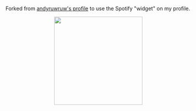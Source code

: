 Forked from [andyruwruw's profile](https://github.com/andyruwruw/andyruwruw) to use the Spotify "widget" on my profile.

<div align="center">
  <a href="https://open.spotify.com/user/6s6pbtefezpookh8gwnkko15v">
    <img src="https://readme-spotify-tingz.vercel.app/api/now-playing" width="240px">
  </a>
</div>
